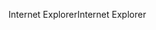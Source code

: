 <span data-ttu-id="21ea6-101">Internet Explorer</span><span class="sxs-lookup"><span data-stu-id="21ea6-101">Internet Explorer</span></span>